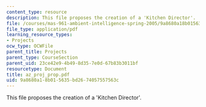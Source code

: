 ```yaml
---
content_type: resource
description: This file proposes the creation of a 'Kitchen Director'.
file: /courses/mas-961-ambient-intelligence-spring-2005/9a8680a18b015635bd2674057557563c_az_proj_prop.pdf
file_type: application/pdf
learning_resource_types:
- Projects
ocw_type: OCWFile
parent_title: Projects
parent_type: CourseSection
parent_uid: 23ce42e9-4b49-8d35-7e0d-67b83b3011bf
resourcetype: Document
title: az_proj_prop.pdf
uid: 9a8680a1-8b01-5635-bd26-74057557563c
---
```

This file proposes the creation of a 'Kitchen Director'.

